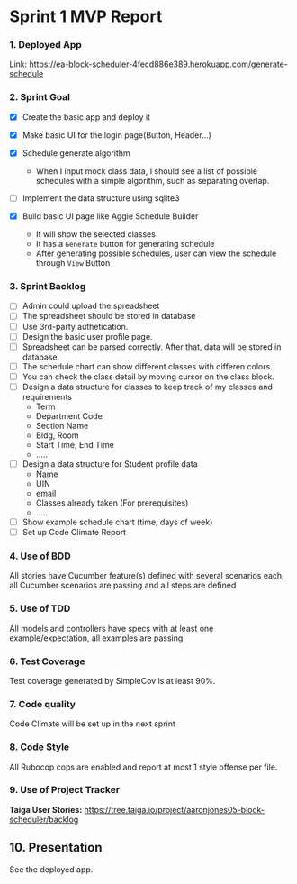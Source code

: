 # Sprint 1 MVP Report

### 1. Deployed App
Link: https://ea-block-scheduler-4fecd886e389.herokuapp.com/generate-schedule 


### 2. Sprint Goal
- [x] Create the basic app and deploy it
- [x] Make basic UI for the login page(Button, Header...)

- [x] Schedule generate algorithm
	- When I input mock class data, I should see a list of possible schedules with a simple algorithm, such as separating overlap.
- [ ] Implement the data structure using sqlite3
- [x] Build basic UI page like Aggie Schedule Builder
    + It will show the selected classes
    + It has a `Generate` button for generating schedule
    + After generating possible schedules, user can view the schedule through `View` Button

### 3. Sprint Backlog
- [ ] Admin could upload the spreadsheet
- [ ] The spreadsheet should be stored in database
- [ ] Use 3rd-party authetication.
- [ ] Design the basic user profile page.
- [ ] Spreadsheet can be parsed correctly. After that, data will be stored in database.
- [ ] The schedule chart can show different classes with differen colors.
- [ ] You can check the class detail by moving cursor on the class block.
- [ ] Design a data structure for classes to keep track of my classes and requirements
    + Term
    + Department Code
    + Section Name
    + Bldg, Room
    + Start Time, End Time
    + .....
- [ ] Design a data structure for Student profile data
    + Name
    + UIN
    + email
    + Classes already taken (For prerequisites)
    + .....
- [ ] Show example schedule chart (time, days of week)
- [ ] Set up Code Climate Report

### 4. Use of BDD
All stories have Cucumber feature(s) defined with several scenarios each, all Cucumber scenarios are passing and all steps are defined

### 5. Use of TDD
 All models and controllers have specs with at least one example/expectation, all examples are passing

### 6. Test Coverage
Test coverage generated by SimpleCov is at least 90%.

### 7. Code quality
Code Climate will be set up in the next sprint

### 8. Code Style
All Rubocop cops are enabled and report at most 1 style offense per file.

### 9. Use of Project Tracker
**Taiga User Stories:** https://tree.taiga.io/project/aaronjones05-block-scheduler/backlog

## 10. Presentation
See the deployed app.
